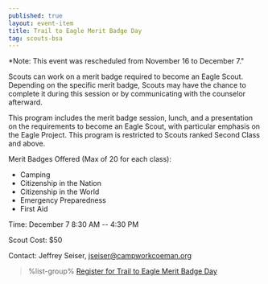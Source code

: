 ```yaml
---
published: true
layout: event-item
title: Trail to Eagle Merit Badge Day
tag: scouts-bsa
---
```


*Note: This event was rescheduled from November 16 to December 7."

Scouts can work on a merit badge required to become an Eagle Scout. Depending on the specific merit badge, Scouts may have the chance to complete it during this session or by communicating with the counselor afterward.

This program includes the merit badge session, lunch, and a presentation on the requirements to become an Eagle Scout, with particular emphasis on the Eagle Project. This program is restricted to Scouts ranked Second Class and above.

Merit Badges Offered (Max of 20 for each class):

- Camping
- Citizenship in the Nation
- Citizenship in the World
- Emergency Preparedness
- First Aid

Time: December 7 8:30 AM -- 4:30 PM

Scout Cost: $50

Contact: Jeffrey Seiser, [jseiser@campworkcoeman.org](mailto:jseiser@campworkcoeman.org)

> %list-group%
> <a href="https://scoutingevent.com/066-87876" class="list-group-item">Register for Trail to Eagle Merit Badge Day</a>
